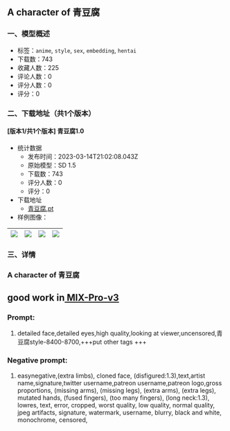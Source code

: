 ## A character of 青豆腐
### 一、模型概述

- 标签：`anime`, `style`, `sex`, `embedding`, `hentai`
- 下载数：743
- 收藏人数：225
- 评论人数：0
- 评分人数：0
- 评分：0

### 二、下载地址（共1个版本）

#### [版本1/共1个版本] 青豆腐1.0

- 统计数据
  - 发布时间：2023-03-14T21:02:08.043Z
  - 原始模型：SD 1.5
  - 下载数：743
  - 评分人数：0
  - 评分：0
- 下载地址
  - [青豆腐.pt](https://civitai.com/api/download/models/23262)
- 样例图像：

| <img src="https://image.civitai.com/xG1nkqKTMzGDvpLrqFT7WA/7b1ae896-b960-4a42-855b-525108e66700/width=450/252127.jpeg" /> | <img src="https://image.civitai.com/xG1nkqKTMzGDvpLrqFT7WA/62957e33-9f73-4cf5-ac82-697965249f00/width=450/252134.jpeg" /> | <img src="https://image.civitai.com/xG1nkqKTMzGDvpLrqFT7WA/ed611726-7aec-4d00-0b40-5dbe6cf99d00/width=450/252135.jpeg" /> | <img src="https://image.civitai.com/xG1nkqKTMzGDvpLrqFT7WA/95192e9a-edf6-45b6-f2c8-57ca49cdd500/width=450/252133.jpeg" /> |
| ---- | ---- | ---- | ---- |


### 三、详情
<h3>A character of 青豆腐</h3><h2>good work in<a target="_blank" rel="ugc" href="https://civitai.com/models/7241"> MIX-Pro-v3</a></h2><h3>Prompt:</h3><ol><li><p>detailed face,detailed eyes,high quality,looking at viewer,uncensored,青豆腐style-8400-8700,+++put other tags +++</p></li></ol><h3>Negative prompt: </h3><ol><li><p>easynegative,(extra limbs), cloned face, (disfigured:1.3),text,artist name,signature,twitter username,patreon username,patreon logo,gross proportions, (missing arms), (missing legs), (extra arms), (extra legs), mutated hands, (fused fingers), (too many fingers), (long neck:1.3), lowres, text, error, cropped, worst quality, low quality, normal quality, jpeg artifacts, signature, watermark, username, blurry, black and white, monochrome, censored,</p></li></ol><p></p>
